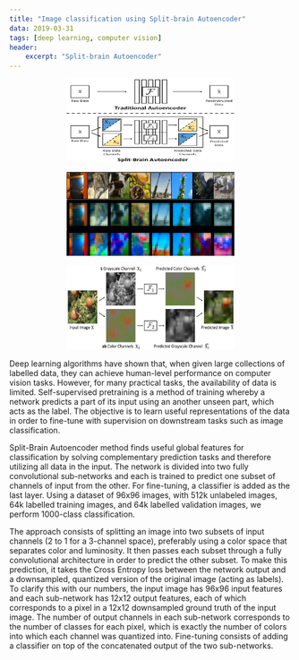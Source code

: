 ```yaml
---
title: "Image classification using Split-brain Autoencoder"
data: 2019-03-31
tags: [deep learning, computer vision]
header:
    excerpt: "Split-brain Autoencoder"
---
```

<p class="aligncenter">
    <img src="/images/autoencoder3.png" width="300" height="150"/>
</p>
<p class="aligncenter">
    <img src="/images/autoencoder.png" width="300" height="150"/>
</p>
<p class="aligncenter">
    <img src="/images/autoencoder2.png" width="300" height="150"/>
</p>

<style>
.aligncenter {
    text-align: center;
}
</style>
Deep learning algorithms have shown that, when given large collections of labelled data, they can achieve human-level performance on computer vision tasks. However, for many practical tasks, the availability of data is limited. Self-supervised pretraining is a method of training whereby a network predicts a part of its input using an another unseen part, which acts as the label. The objective is to learn useful representations of the data in order to fine-tune with supervision on downstream tasks such as image classification.

Split-Brain Autoencoder method finds useful global features for classification by solving complementary prediction tasks and therefore utilizing all data in the input. The network is divided into two fully convolutional sub-networks and each is trained to predict one subset of channels of input from the other. For fine-tuning, a classifier is added as the last layer. Using a dataset of 96x96 images, with 512k unlabeled images, 64k labelled training images, and 64k labelled validation images, we perform
1000-class classification.

The approach consists of splitting an image into two subsets of input channels (2 to 1 for a 3-channel space), preferably using a color space that separates color and luminosity. It then passes each subset through a fully convolutional architecture in order to predict the other subset. To make this prediction, it takes the Cross
Entropy loss between the network output and a downsampled, quantized version of the original image (acting as labels). To clarify this with our numbers, the input image has 96x96 input features and each
sub-network has 12x12 output features, each of which corresponds to a pixel in a 12x12 downsampled ground truth of the input image. The number of output channels in each sub-network corresponds to the number of classes for each pixel, which is exactly the number of colors into which each channel was quantized into. Fine-tuning consists of adding a classifier on top of the concatenated output of
the two sub-networks.

<a href="https://github.com/asbudhkar/LeProject">